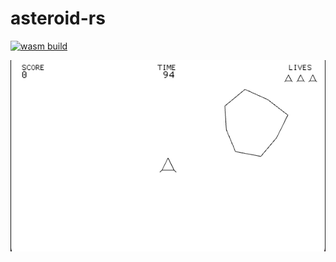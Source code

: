 # asteroid-rs

[![wasm build](https://github.com/caengen/asteroid-rs/actions/workflows/rust.yml/badge.svg)](https://github.com/caengen/asteroid-rs/actions/workflows/rust.yml)

![Demo](https://github.com/caengen/asteroid-rs/blob/master/demo/demo.gif)

